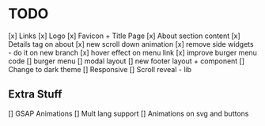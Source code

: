 # TODO

[x] Links
[x] Logo
[x] Favicon + Title Page
[x] About section content
[x] Details tag on about
[x] new scroll down animation
[x] remove side widgets - do it on new branch
[x] hover effect on menu link
[x] improve burger menu code
[] burger menu
[] modal layout
[] new footer layout + component
[] Change to dark theme
[] Responsive
[] Scroll reveal - lib

## Extra Stuff

[] GSAP Animations
[] Mult lang support
[] Animations on svg and buttons
